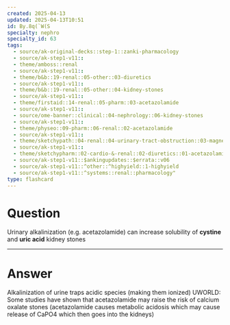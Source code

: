 ```yaml
---
created: 2025-04-13
updated: 2025-04-13T10:51
id: By.8q(`W(S
specialty: nephro
specialty_id: 63
tags:
  - source/ak-original-decks::step-1::zanki-pharmacology
  - source/ak-step1-v11::
  - theme/amboss::renal
  - source/ak-step1-v11::
  - theme/b&b::19-renal::05-other::03-diuretics
  - source/ak-step1-v11::
  - theme/b&b::19-renal::05-other::04-kidney-stones
  - source/ak-step1-v11::
  - theme/firstaid::14-renal::05-pharm::03-acetazolamide
  - source/ak-step1-v11::
  - source/ome-banner::clinical::04-nephrology::06-kidney-stones
  - source/ak-step1-v11::
  - theme/physeo::09-pharm::06-renal::02-acetazolamide
  - source/ak-step1-v11::
  - theme/sketchypath::04-renal::04-urinary-tract-obstruction::03-magnesium-ammonium-phosphate-(map)-stones,-uric-acid-stones,-&-cystine-stones
  - source/ak-step1-v11::
  - theme/sketchypharm::02-cardio-&-renal::02-diuretics::01-acetazolamide,-mannitol
  - source/ak-step1-v11::$ankingupdates::$errata::v06
  - source/ak-step1-v11::^other::^highyield::1-highyield
  - source/ak-step1-v11::^systems::renal::pharmacology"
type: flashcard
---
```


# Question
Urinary alkalinization (e.g. acetazolamide) can increase solubility of **cystine** and **uric acid** kidney stones

---

# Answer
Alkalinization of urine traps acidic species (making them ionized)   UWORLD: Some studies have shown that acetazolamide may raise the risk of calcium oxalate stones (acetazolamide causes metabolic acidosis which may cause release of CaPO4 which then goes into the kidneys)
